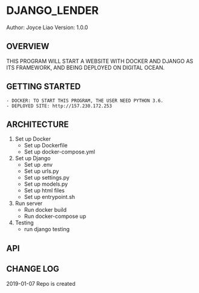 # DJANGO_LENDER


Author: Joyce Liao
Version: 1.0.0



## OVERVIEW
THIS PROGRAM WILL START A WEBSITE WITH DOCKER AND DJANGO AS ITS FRAMEWORK, AND BEING DEPLOYED ON DIGITAL OCEAN.



## GETTING STARTED
    - DOCKER: TO START THIS PROGRAM, THE USER NEED PYTHON 3.6.
    - DEPLOYED SITE: http://157.230.172.253


## ARCHITECTURE
1. Set up Docker
    - Set up Dockerfile
    - Set up docker-compose.yml
2. Set up Django
    - Set up .env
    - Set up urls.py
    - Set up settings.py
    - Set up models.py
    - Set up html files
    - Set up entrypoint.sh
3. Run server
    - Run docker build
    - Run docker-compose up
4. Testing
    - run django testing


## API



## CHANGE LOG




2019-01-07 Repo is created
